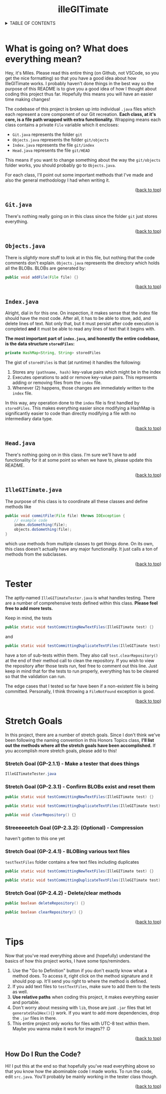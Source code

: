 <!-- Improved compatibility of back to top link: See: https://github.com/othneildrew/Best-README-Template/pull/73 -->

<a id="readme-top"></a>

<!--
*** Thanks for checking out the Best-README-Template. If you have a suggestion
*** that would make this better, please fork the repo and create a pull request
*** or simply open an issue with the tag "enhancement".
*** Don't forget to give the project a star!
*** Thanks again! Now go create something AMAZING! :D
-->

<!-- PROJECT LOGO -->
<br />
<div align="center">

  <h1 align="center">illeGITimate</h1>

</div> 

<!-- TABLE OF CONTENTS -->
<details>
  <summary>TABLE OF CONTENTS</summary>
  <ol>
    <li>
      <a href="#what-is-going-on-what-does-everything-mean">What is going on? What does everything mean?
      </a>
      <ul>
        <li><a href="#gitjava">Git.java</a></li>
        <li><a href="#objectsjava">Objects.java</a></li>
        <li><a href="#indexjava">Index.java</a></li>
        <li><a href="#headjava">Head.java</a></li>
        <li><a href="#illegitimatejava">IlleGITimate.java</a></li>
      </ul>
    </li>
    <li><a href="#tester">Tester</a></li>
    <li>
      <a href="#stretch-goals">Stretch Goals</a>
    </li>
    <li><a href="#tips">Tips</a></li>
    <li><a href="#how-do-i-run-the-code">How do I run the code?</a></li>
  </ol>
</details>

<br>

<!-- ABOUT THE PROJECT -->

# What is going on? What does everything mean?

Hey, it's Miles. Please read this entire thing (on Github, not VSCode, so you get the nice formatting) so that you have a good idea about how IlleGITimate works. I probably haven't done things in the best way so the purpose of this README is to give you a good idea of how I thought about coding this project thus far. Hopefully this means you will have an easier time making changes! 

The codebase of this project is broken up into individual `.java` files which each represent a core component of our Git recreation. **Each class, at it's core, is a file path wrapped with extra functionality.** Wrapping means each class contains a private `File` variable which it encloses:

- `Git.java` represents the folder `git`
- `Objects.java` represents the folder `git/objects`
- `Index.java` represents the file `git/index`
- `Head.java` represents the file `git/HEAD`

This means if you want to change something about the way the `git/objects` folder works, you should probably go to `Objects.java`. 

For each class, I'll point out some important methods that I've made and also the general methodology I had when writing it. 

<p align="right">(<a href="#readme-top">back to top</a>)</p>

## ```Git.java```

There's nothing really going on in this class since the folder `git` just stores everything.

<p align="right">(<a href="#readme-top">back to top</a>)</p>

## ```Objects.java```

There is *slightly* more stuff to look at in this file, but nothing that the code comments don't explain. `Objects.java` represents the directory which holds all the BLOBs. BLOBs are generated by: 
```java 
public void addFile(File file) {}
```
<p align="right">(<a href="#readme-top">back to top</a>)</p>

## ```Index.java```

Alright, dial in for this one. On inspection, it makes sense that the index file should have the most code. After all, it has to be able to store, add, and delete lines of text. Not only that, but it must persist after code execution is completed **and** it must be able to read any lines of text that it begins with.

**The most important part of `index.java`, and honestly the entire codebase, is the data structure `storedFiles`:**

```java
private HashMap<String, String> storedFiles
```

The gist of `storedFiles` is that (at runtime) it handles the following:
1. Stores any `(pathname, hash)` key-value pairs which might be in the index
2. Executes operations to add or remove key-value pairs. This represents adding or removing files from the `index` file.
3. Whenever (2) happens, those changes are immediately written to the `index` file.

In this way, any operation done to the `index` file is first handled by `storedFiles`. This makes everything easier since modifying a HashMap is significantly easier to code than directly modifying a file with no intermediary data type. 

<p align="right">(<a href="#readme-top">back to top</a>)</p>

## ```Head.java```

There's nothing going on in this class. I'm sure we'll have to add functionality for it at some point so when we have to, please update this README.

<p align="right">(<a href="#readme-top">back to top</a>)</p>

## ```IlleGITimate.java```

The purpose of this class is to coordinate all these classes and define methods like 

```java
public void commitFile(File file) throws IOException {
    // example code
    index.doSomething(file);
    objects.doSomething(file);
} 
```

which use methods from multiple classes to get things done. On its own, this class doesn't actually have any major functionality. It just calls a ton of methods from the subclasses. 

<p align="right">(<a href="#readme-top">back to top</a>)</p>

# Tester

The aptly-named `IlleGITimateTester.java` is what handles testing. There are a number of comprehensive tests defined within this class. **Please feel free to add more tests.**

Keep in mind, the tests 

```java 
public static void testCommittingNewTextFiles(IlleGITimate test) {}
```

and 

```java 
public static void testCommittingDuplicateTextFiles(IlleGITimate test) {}
```

have a ton of sub-tests within them. They also call `test.clearRepository()` at the end of their method call to clean the repository. If you wish to view the repository after those tests run, feel free to comment out this line. Just keep in mind that for the tests to run properly, everything has to be cleared so that the validation can run. 

The edge cases that I tested so far have been if a non-existent file is being committed. Personally, I think throwing a `FileNotFound` exception is good.

<p align="right">(<a href="#readme-top">back to top</a>)</p>

# Stretch Goals

In this project, there are a number of stretch goals. Since I don't think we've been following the naming convention in this Honors Topics class, **I'll list out the methods where all the stretch goals have been accomplished.** If you accomplish more stretch goals, please add to this!

### Stretch Goal (GP-2.1.1) - Make a tester that does things
```java
IlleGITimateTester.java
```

### Stretch Goal (GP-2.3.1) - Confirm BLOBs exist and reset them
```java
public static void testCommittingNewTextFiles(IlleGITimate test) {}

public static void testCommittingDuplicateTextFiles(IlleGITimate test) {}
```
```java
public void clearRepository() {}
```

### Streeeeeetch Goal (GP-2.3.2): (Optional) - Compression

haven't gotten to this one yet

### Stretch Goal (GP-2.4.1) - BLOBing various text files
```testTextFiles``` folder contains a few text files including duplicates
```java
public static void testCommittingNewTextFiles(IlleGITimate test) {}

public static void testCommittingDuplicateTextFiles(IlleGITimate test) {}
```
### Stretch Goal (GP-2.4.2) - Delete/clear methods
```java
public boolean deleteRepository() {}

public boolean clearRepository() {}
```

<p align="right">(<a href="#readme-top">back to top</a>)</p>

# Tips

Now that you've read everything above and (hopefully) understand the basics of how this project works, I have some tips/reminders.

1. Use the "Go to Definition" button if you don't exactly know what a method does. To access it, right click on the method signature and it should pop up. It'll send you right to where the method is defined.
2. If you add text files to `testTextFiles`, make sure to add them to the tests as well. 
3. **Use relative paths** when coding this project, it makes everything easier and portable.
4. Don't worry about messing with `lib`, those are just `.jar` files that let `generateSha1Hex(){}` work. If you want to add more dependencies, drop the `.jar` files in there.
5. This entire project only works for files with UTC-8 text within them. Maybe you wanna make it work for images?? :D

<p align="right">(<a href="#readme-top">back to top</a>)</p>

## How Do I Run the Code?

Hi! I put this at the end so that hopefully you've read everything above so that you know how the abominable code I made works. To run the code, edit ```src.java```. You'll probably be mainly working in the tester class though.

<p align="right">(<a href="#readme-top">back to top</a>)</p>

